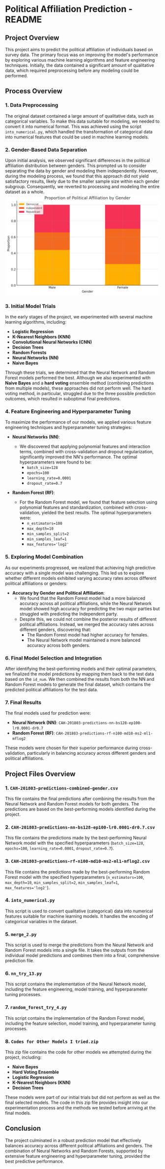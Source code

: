 # Political Affiliation Prediction - README

## Project Overview

This project aims to predict the political affiliation of individuals based on survey data. The primary focus was on improving the model's performance by exploring various machine learning algorithms and feature engineering techniques. Initially, the data contained a significant amount of qualitative data, which required preprocessing before any modeling could be performed.

## Process Overview

### 1. Data Preprocessing

The original dataset contained a large amount of qualitative data, such as categorical variables. To make this data suitable for modeling, we needed to convert it into numerical format. This was achieved using the script `into_numerical.py`, which handled the transformation of categorical data into numerical features that could be used in machine learning models.

### 2. Gender-Based Data Separation

Upon initial analysis, we observed significant differences in the political affiliation distribution between genders. This prompted us to consider separating the data by gender and modeling them independently. However, during the modeling process, we found that this approach did not yield satisfactory results, likely due to the smaller sample size within each gender subgroup. Consequently, we reverted to processing and modeling the entire dataset as a whole.
![Political Affiliation by Gender](political_affiliation_by_gender.png)

### 3. Initial Model Trials

In the early stages of the project, we experimented with several machine learning algorithms, including:

- **Logistic Regression**
- **K-Nearest Neighbors (KNN)**
- **Convolutional Neural Networks (CNN)**
- **Decision Trees**
- **Random Forests**
- **Neural Networks (NN)**
- **Naive Bayes**

Through these trials, we determined that the Neural Network and Random Forest models performed the best. Although we also experimented with **Naive Bayes** and a **hard voting** ensemble method (combining predictions from multiple models), these approaches did not perform well. The hard voting method, in particular, struggled due to the three possible prediction outcomes, which resulted in suboptimal final predictions.

### 4. Feature Engineering and Hyperparameter Tuning

To maximize the performance of our models, we applied various feature engineering techniques and hyperparameter tuning strategies:

- **Neural Networks (NN)**:
  - We discovered that applying polynomial features and interaction terms, combined with cross-validation and dropout regularization, significantly improved the NN's performance. The optimal hyperparameters were found to be:
    - `batch_size=128`
    - `epochs=100`
    - `learning_rate=0.0001`
    - `dropout_rate=0.7`

- **Random Forest (RF)**:
  - For the Random Forest model, we found that feature selection using polynomial features and standardization, combined with cross-validation, yielded the best results. The optimal hyperparameters were:
    - `n_estimators=100`
    - `max_depth=10`
    - `min_samples_split=2`
    - `min_samples_leaf=1`
    - `max_features='log2'`

### 5. Exploring Model Combination

As our experiments progressed, we realized that achieving high predictive accuracy with a single model was challenging. This led us to explore whether different models exhibited varying accuracy rates across different political affiliations or genders:

- **Accuracy by Gender and Political Affiliation**:
  - We found that the Random Forest model had a more balanced accuracy across all political affiliations, while the Neural Network model showed high accuracy for predicting the two major parties but struggled with predicting the Independent party.
  - Despite this, we could not combine the posterior results of different political affiliations. Instead, we merged the accuracy rates across different genders, discovering that:
    - The Random Forest model had higher accuracy for females.
    - The Neural Network model maintained a more balanced accuracy across both genders.

### 6. Final Model Selection and Integration

After identifying the best-performing models and their optimal parameters, we finalized the model predictions by mapping them back to the test data based on the `id_num`. We then combined the results from both the NN and Random Forest models to generate the final dataset, which contains the predicted political affiliations for the test data.

### 7. Final Results

The final models used for prediction were:
- **Neural Network (NN)**: `CAH-201803-predictions-nn-bs128-ep100-lr0.0001-dr0.7`
- **Random Forest (RF)**: `CAH-201803-predictions-rf-n100-md10-ms2-ml1-mflog2`

These models were chosen for their superior performance during cross-validation, particularly in balancing accuracy across different genders and political affiliations.

## Project Files Overview

### 1. `CAH-201803-predictions-combined-gender.csv`
This file contains the final predictions after combining the results from the Neural Network and Random Forest models for both genders. The predictions are based on the best-performing models identified during the project.

### 2. `CAH-201803-predictions-nn-bs128-ep100-lr0.0001-dr0.7.csv`
This file contains the predictions made by the best-performing Neural Network model with the specified hyperparameters (`batch_size=128`, `epochs=100`, `learning_rate=0.0001`, `dropout_rate=0.7`).

### 3. `CAH-201803-predictions-rf-n100-md10-ms2-ml1-mflog2.csv`
This file contains the predictions made by the best-performing Random Forest model with the specified hyperparameters (`n_estimators=100`, `max_depth=10`, `min_samples_split=2`, `min_samples_leaf=1`, `max_features='log2'`).

### 4. `into_numerical.py`
This script is used to convert qualitative (categorical) data into numerical features suitable for machine learning models. It handles the encoding of categorical variables in the dataset.

### 5. `merge_2.py`
This script is used to merge the predictions from the Neural Network and Random Forest models into a single file. It takes the outputs from the individual model predictions and combines them into a final, comprehensive prediction file.

### 6. `nn_try_13.py`
This script contains the implementation of the Neural Network model, including the feature engineering, model training, and hyperparameter tuning processes.

### 7. `random_forest_try_4.py`
This script contains the implementation of the Random Forest model, including the feature selection, model training, and hyperparameter tuning processes.

### 8. `Codes for Other Models I tried.zip`
This zip file contains the code for other models we attempted during the project, including:

- **Naive Bayes**
- **Hard Voting Ensemble**
- **Logistic Regression**
- **K-Nearest Neighbors (KNN)**
- **Decision Trees**

These models were part of our initial trials but did not perform as well as the final selected models. The code in this zip file provides insight into our experimentation process and the methods we tested before arriving at the final models.

## Conclusion

The project culminated in a robust prediction model that effectively balances accuracy across different political affiliations and genders. The combination of Neural Networks and Random Forests, supported by extensive feature engineering and hyperparameter tuning, provided the best predictive performance.


